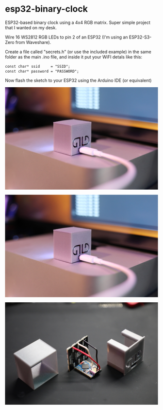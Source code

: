# esp32-binary-clock

ESP32-based binary clock using a 4x4 RGB matrix. Super simple project that I wanted on my desk.

Wire 16 WS2812 RGB LEDs to pin 2 of an ESP32 (I'm using an ESP32-S3-Zero from Waveshare).

Create a file called "secrets.h" (or use the included example) in the same folder as the main .ino file, and inside it put your WiFI detals like this:

```
const char* ssid     = "SSID";
const char* password = "PASSWORD";
```

Now flash the sketch to your ESP32 using the Arduino IDE (or equivalent)

![Front of the Mini Binary Clock](https://github.com/obsoletenerd/esp32-binary-clock/blob/main/Mini-Binary-Clock-Back.jpg?raw=true)

![Back of the Mini Binary Clock](https://github.com/obsoletenerd/esp32-binary-clock/blob/main/Mini-Binary-Clock-Back.jpg?raw=true)

![Inside the Mini Binary Clock](https://github.com/obsoletenerd/esp32-binary-clock/blob/main/Mini-Binary-Clock-Wiring.jpg?raw=true)
